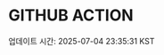 # GITHUB ACTION
  <!-- START_UPDATED_TIME -->
  업데이트 시간: 2025-07-04 23:35:31 KST
  <!-- END_UPDATED_TIME -->
